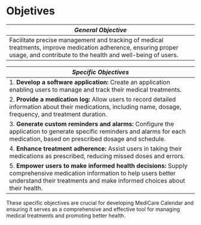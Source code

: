 # Objetives

| *General Objective* |
|----------------------|
| Facilitate precise management and tracking of medical treatments, improve medication adherence, ensuring proper usage, and contribute to the health and well-being of users. |

| *Specific Objectives*                                                                                     |
|------------------------------------------------------------------------------------------------------------|
| 1. **Develop a software application:** Create an application enabling users to manage and track their medical treatments. |
| 2. **Provide a medication log:** Allow users to record detailed information about their medications, including name, dosage, frequency, and treatment duration. |
| 3. **Generate custom reminders and alarms:** Configure the application to generate specific reminders and alarms for each medication, based on prescribed dosage and schedule. |
| 4. **Enhance treatment adherence:** Assist users in taking their medications as prescribed, reducing missed doses and errors. |
| 5. **Empower users to make informed health decisions:** Supply comprehensive medication information to help users better understand their treatments and make informed choices about their health. |

These specific objectives are crucial for developing MediCare Calendar and ensuring it serves as a comprehensive and effective tool for managing medical treatments and promoting better health.